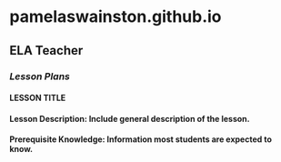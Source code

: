# pamelaswainston.github.io
## ELA Teacher
### *Lesson Plans*
#### LESSON TITLE
#### Lesson Description: Include general description of the lesson.
#### Prerequisite Knowledge: Information most students are expected to know.
